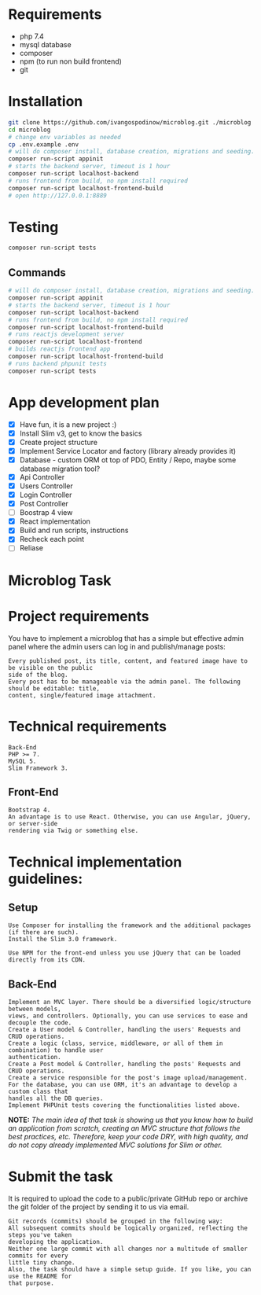 # Requirements
- php 7.4
- mysql database
- composer
- npm (to run non build frontend)
- git

# Installation
```sh
git clone https://github.com/ivangospodinow/microblog.git ./microblog
cd microblog
# change env variables as needed
cp .env.example .env
# will do composer install, database creation, migrations and seeding. 
composer run-script appinit
# starts the backend server, timeout is 1 hour
composer run-script localhost-backend
# runs frontend from build, no npm install required
composer run-script localhost-frontend-build
# open http://127.0.0.1:8889
````

# Testing
```sh
composer run-script tests
```

## Commands
```sh
# will do composer install, database creation, migrations and seeding. 
composer run-script appinit
# starts the backend server, timeout is 1 hour
composer run-script localhost-backend
# runs frontend from build, no npm install required
composer run-script localhost-frontend-build
# runs reactjs development server
composer run-script localhost-frontend
# builds reactjs frontend app
composer run-script localhost-frontend-build
# runs backend phpunit tests
composer run-script tests
````

# App development plan
- [x] Have fun, it is a new project :)
- [x] Install Slim v3, get to know the basics
- [x] Create project structure
- [x] Implement Service Locator and factory (library already provides it)
- [x] Database - custom ORM ot top of PDO, Entity / Repo, maybe some database migration tool?
- [X] Api Controller
- [X] Users Controller
- [X] Login Controller
- [X] Post Controller
- [ ] Boostrap 4 view
- [X] React implementation
- [X] Build and run scripts, instructions
- [X] Recheck each point
- [ ] Reliase

# Microblog Task

# Project requirements

You have to implement a microblog that has a simple but effective admin panel where the admin
users can log in and publish/manage posts:

```
Every published post, its title, content, and featured image have to be visible on the public
side of the blog.
Every post has to be manageable via the admin panel. The following should be editable: title,
content, single/featured image attachment.
```
# Technical requirements

```
Back-End
PHP >= 7.
MySQL 5.
Slim Framework 3.
```
## Front-End

```
Bootstrap 4.
An advantage is to use React. Otherwise, you can use Angular, jQuery, or server-side
rendering via Twig or something else.
```
# Technical implementation guidelines:

## Setup

```
Use Composer for installing the framework and the additional packages (if there are such).
Install the Slim 3.0 framework.
```

```
Use NPM for the front-end unless you use jQuery that can be loaded directly from its CDN.
```
## Back-End

```
Implement an MVC layer. There should be a diversified logic/structure between models,
views, and controllers. Optionally, you can use services to ease and decouple the code.
Create a User model & Controller, handling the users' Requests and CRUD operations.
Create a logic (class, service, middleware, or all of them in combination) to handle user
authentication.
Create a Post model & Controller, handling the posts' Requests and CRUD operations.
Create a service responsible for the post's image upload/management.
For the database, you can use ORM, it's an advantage to develop a custom class that
handles all the DB queries.
Implement PHPUnit tests covering the functionalities listed above.
```
**NOTE:** _The main idea of that task is showing us that you know how to build an application from
scratch, creating an MVC structure that follows the best practices, etc. Therefore, keep your
code DRY, with high quality, and do not copy already implemented MVC solutions for Slim or
other._

# Submit the task

It is required to upload the code to a public/private GitHub repo or archive the git folder of the
project by sending it to us via email.

```
Git records (commits) should be grouped in the following way:
All subsequent commits should be logically organized, reflecting the steps you've taken
developing the application.
Neither one large commit with all changes nor a multitude of smaller commits for every
little tiny change.
Also, the task should have a simple setup guide. If you like, you can use the README for
that purpose.
```